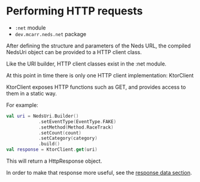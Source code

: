 # Performing HTTP requests

* `:net` module
* `dev.mcarr.neds.net` package

After defining the structure and parameters of the Neds URL, the compiled NedsUri object can be provided to a HTTP client class.

Like the URI builder, HTTP client classes exist in the :net module.

At this point in time there is only one HTTP client implementation: KtorClient

KtorClient exposes HTTP functions such as GET, and provides access to them in a static way.

For example:

```kotlin
val uri = NedsUri.Builder()
            .setEventType(EventType.FAKE)
            .setMethod(Method.RaceTrack)
            .setCount(count)
            .setCategory(category)
            .build()
val response = KtorClient.get(uri)
```

This will return a HttpResponse object.

In order to make that response more useful, see the [response data section](RESPONSE_DATA.md).
